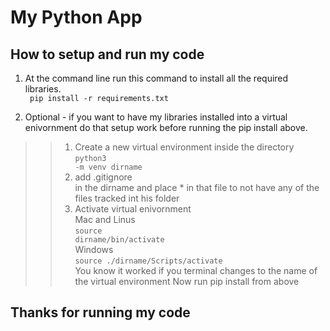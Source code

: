 # My Python App

## How to setup and run my code

1. At the command line run this command to install all the required libraries. </br>
<code> pip install -r requirements.txt</code>

2. Optional - if you want to have my libraries installed into a virtual enivornment do that setup work before running the pip install above. 

>> 1.  Create a new virtual environment inside the directory
    <code>python3 -m venv dirname</code>
>> 2. add .gitignore <br>in the dirname and place * in that file to not have any of the files tracked int his folder    
>> 3. Activate virtual enivornment</br>
>> Mac and Linus </br>
    <code>source dirname/bin/activate </code>      
>> Windows </br>
    <code>source ./dirname/Scripts/activate</code>     
    You know it worked if you terminal changes to the name of the virtual environment
>> Now run pip install from above    


## Thanks for running my code
